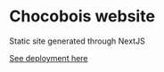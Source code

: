 # Chocobois website
Static site generated through NextJS

[See deployment here](https://chocobois.github.io/)